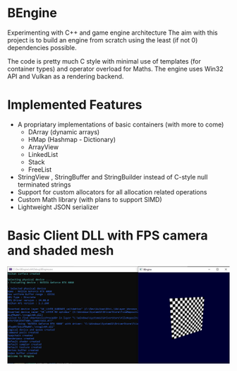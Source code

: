 # BEngine
Experimenting with C++ and game engine architecture
The aim with this project is to build an engine from scratch using the least (if not 0) dependencies possible.

The code is pretty much C style with minimal use of templates (for container types) and operator overload for Maths.
The engine uses Win32 API and Vulkan as a rendering backend.

# Implemented Features
- A propriatary implementations of basic containers (with more to come)
  - DArray (dynamic arrays)
  - HMap (Hashmap - Dictionary)
  - ArrayView
  - LinkedList
  - Stack
  - FreeList
- StringView , StringBuffer and StringBuilder instead of C-style null terminated strings
- Support for custom allocators for all allocation related operations
- Custom Math library (with plans to support SIMD)
- Lightweight JSON serializer

# Basic Client DLL with FPS camera and shaded mesh
![alt text](https://github.com/bloodthiirst/BEngine/blob/master/Screenshot.png?raw=true)
